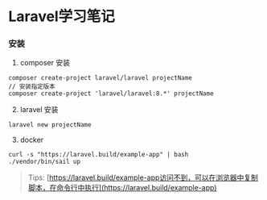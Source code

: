 # Laravel学习笔记

### 安装
1. composer 安装
```shell
composer create-project laravel/laravel projectName
// 安装指定版本
composer create-project 'laravel/laravel:8.*' projectName
```

2. laravel 安装
```shell
laravel new projectName
```
3. docker
```shell
curl -s "https://laravel.build/example-app" | bash
./vendor/bin/sail up
```
> Tips: [https://laravel.build/example-app访问不到，可以在浏览器中复制脚本，在命令行中执行](https://laravel.build/example-app)
